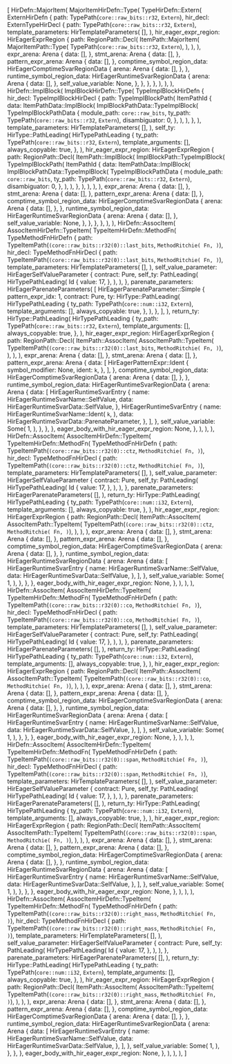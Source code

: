 [
    HirDefn::MajorItem(
        MajorItemHirDefn::Type(
            TypeHirDefn::Extern(
                ExternHirDefn {
                    path: TypePath(`core::raw_bits::r32`, `Extern`),
                    hir_decl: ExternTypeHirDecl {
                        path: TypePath(`core::raw_bits::r32`, `Extern`),
                        template_parameters: HirTemplateParameters(
                            [],
                        ),
                        hir_eager_expr_region: HirEagerExprRegion {
                            path: RegionPath::Decl(
                                ItemPath::MajorItem(
                                    MajorItemPath::Type(
                                        TypePath(`core::raw_bits::r32`, `Extern`),
                                    ),
                                ),
                            ),
                            expr_arena: Arena {
                                data: [],
                            },
                            stmt_arena: Arena {
                                data: [],
                            },
                            pattern_expr_arena: Arena {
                                data: [],
                            },
                            comptime_symbol_region_data: HirEagerComptimeSvarRegionData {
                                arena: Arena {
                                    data: [],
                                },
                            },
                            runtime_symbol_region_data: HirEagerRuntimeSvarRegionData {
                                arena: Arena {
                                    data: [],
                                },
                                self_value_variable: None,
                            },
                        },
                    },
                },
            ),
        ),
    ),
    HirDefn::ImplBlock(
        ImplBlockHirDefn::Type(
            TypeImplBlockHirDefn {
                hir_decl: TypeImplBlockHirDecl {
                    path: TypeImplBlockPath(
                        ItemPathId {
                            data: ItemPathData::ImplBlock(
                                ImplBlockPathData::TypeImplBlock(
                                    TypeImplBlockPathData {
                                        module_path: `core::raw_bits`,
                                        ty_path: TypePath(`core::raw_bits::r32`, `Extern`),
                                        disambiguator: 0,
                                    },
                                ),
                            ),
                        },
                    ),
                    template_parameters: HirTemplateParameters(
                        [],
                    ),
                    self_ty: HirType::PathLeading(
                        HirTypePathLeading {
                            ty_path: TypePath(`core::raw_bits::r32`, `Extern`),
                            template_arguments: [],
                            always_copyable: true,
                        },
                    ),
                    hir_eager_expr_region: HirEagerExprRegion {
                        path: RegionPath::Decl(
                            ItemPath::ImplBlock(
                                ImplBlockPath::TypeImplBlock(
                                    TypeImplBlockPath(
                                        ItemPathId {
                                            data: ItemPathData::ImplBlock(
                                                ImplBlockPathData::TypeImplBlock(
                                                    TypeImplBlockPathData {
                                                        module_path: `core::raw_bits`,
                                                        ty_path: TypePath(`core::raw_bits::r32`, `Extern`),
                                                        disambiguator: 0,
                                                    },
                                                ),
                                            ),
                                        },
                                    ),
                                ),
                            ),
                        ),
                        expr_arena: Arena {
                            data: [],
                        },
                        stmt_arena: Arena {
                            data: [],
                        },
                        pattern_expr_arena: Arena {
                            data: [],
                        },
                        comptime_symbol_region_data: HirEagerComptimeSvarRegionData {
                            arena: Arena {
                                data: [],
                            },
                        },
                        runtime_symbol_region_data: HirEagerRuntimeSvarRegionData {
                            arena: Arena {
                                data: [],
                            },
                            self_value_variable: None,
                        },
                    },
                },
            },
        ),
    ),
    HirDefn::AssocItem(
        AssocItemHirDefn::TypeItem(
            TypeItemHirDefn::MethodFn(
                TypeMethodFnHirDefn {
                    path: TypeItemPath(`(core::raw_bits::r32(0)::last_bits`, `MethodRitchie(
                        Fn,
                    )`),
                    hir_decl: TypeMethodFnHirDecl {
                        path: TypeItemPath(`(core::raw_bits::r32(0)::last_bits`, `MethodRitchie(
                            Fn,
                        )`),
                        template_parameters: HirTemplateParameters(
                            [],
                        ),
                        self_value_parameter: HirEagerSelfValueParameter {
                            contract: Pure,
                            self_ty: PathLeading(
                                HirTypePathLeading(
                                    Id {
                                        value: 17,
                                    },
                                ),
                            ),
                        },
                        parenate_parameters: HirEagerParenateParameters(
                            [
                                HirEagerParenateParameter::Simple {
                                    pattern_expr_idx: 1,
                                    contract: Pure,
                                    ty: HirType::PathLeading(
                                        HirTypePathLeading {
                                            ty_path: TypePath(`core::num::i32`, `Extern`),
                                            template_arguments: [],
                                            always_copyable: true,
                                        },
                                    ),
                                },
                            ],
                        ),
                        return_ty: HirType::PathLeading(
                            HirTypePathLeading {
                                ty_path: TypePath(`core::raw_bits::r32`, `Extern`),
                                template_arguments: [],
                                always_copyable: true,
                            },
                        ),
                        hir_eager_expr_region: HirEagerExprRegion {
                            path: RegionPath::Decl(
                                ItemPath::AssocItem(
                                    AssocItemPath::TypeItem(
                                        TypeItemPath(`(core::raw_bits::r32(0)::last_bits`, `MethodRitchie(
                                            Fn,
                                        )`),
                                    ),
                                ),
                            ),
                            expr_arena: Arena {
                                data: [],
                            },
                            stmt_arena: Arena {
                                data: [],
                            },
                            pattern_expr_arena: Arena {
                                data: [
                                    HirEagerPatternExpr::Ident {
                                        symbol_modifier: None,
                                        ident: `k`,
                                    },
                                ],
                            },
                            comptime_symbol_region_data: HirEagerComptimeSvarRegionData {
                                arena: Arena {
                                    data: [],
                                },
                            },
                            runtime_symbol_region_data: HirEagerRuntimeSvarRegionData {
                                arena: Arena {
                                    data: [
                                        HirEagerRuntimeSvarEntry {
                                            name: HirEagerRuntimeSvarName::SelfValue,
                                            data: HirEagerRuntimeSvarData::SelfValue,
                                        },
                                        HirEagerRuntimeSvarEntry {
                                            name: HirEagerRuntimeSvarName::Ident(
                                                `k`,
                                            ),
                                            data: HirEagerRuntimeSvarData::ParenateParameter,
                                        },
                                    ],
                                },
                                self_value_variable: Some(
                                    1,
                                ),
                            },
                        },
                    },
                    eager_body_with_hir_eager_expr_region: None,
                },
            ),
        ),
    ),
    HirDefn::AssocItem(
        AssocItemHirDefn::TypeItem(
            TypeItemHirDefn::MethodFn(
                TypeMethodFnHirDefn {
                    path: TypeItemPath(`(core::raw_bits::r32(0)::ctz`, `MethodRitchie(
                        Fn,
                    )`),
                    hir_decl: TypeMethodFnHirDecl {
                        path: TypeItemPath(`(core::raw_bits::r32(0)::ctz`, `MethodRitchie(
                            Fn,
                        )`),
                        template_parameters: HirTemplateParameters(
                            [],
                        ),
                        self_value_parameter: HirEagerSelfValueParameter {
                            contract: Pure,
                            self_ty: PathLeading(
                                HirTypePathLeading(
                                    Id {
                                        value: 17,
                                    },
                                ),
                            ),
                        },
                        parenate_parameters: HirEagerParenateParameters(
                            [],
                        ),
                        return_ty: HirType::PathLeading(
                            HirTypePathLeading {
                                ty_path: TypePath(`core::num::i32`, `Extern`),
                                template_arguments: [],
                                always_copyable: true,
                            },
                        ),
                        hir_eager_expr_region: HirEagerExprRegion {
                            path: RegionPath::Decl(
                                ItemPath::AssocItem(
                                    AssocItemPath::TypeItem(
                                        TypeItemPath(`(core::raw_bits::r32(0)::ctz`, `MethodRitchie(
                                            Fn,
                                        )`),
                                    ),
                                ),
                            ),
                            expr_arena: Arena {
                                data: [],
                            },
                            stmt_arena: Arena {
                                data: [],
                            },
                            pattern_expr_arena: Arena {
                                data: [],
                            },
                            comptime_symbol_region_data: HirEagerComptimeSvarRegionData {
                                arena: Arena {
                                    data: [],
                                },
                            },
                            runtime_symbol_region_data: HirEagerRuntimeSvarRegionData {
                                arena: Arena {
                                    data: [
                                        HirEagerRuntimeSvarEntry {
                                            name: HirEagerRuntimeSvarName::SelfValue,
                                            data: HirEagerRuntimeSvarData::SelfValue,
                                        },
                                    ],
                                },
                                self_value_variable: Some(
                                    1,
                                ),
                            },
                        },
                    },
                    eager_body_with_hir_eager_expr_region: None,
                },
            ),
        ),
    ),
    HirDefn::AssocItem(
        AssocItemHirDefn::TypeItem(
            TypeItemHirDefn::MethodFn(
                TypeMethodFnHirDefn {
                    path: TypeItemPath(`(core::raw_bits::r32(0)::co`, `MethodRitchie(
                        Fn,
                    )`),
                    hir_decl: TypeMethodFnHirDecl {
                        path: TypeItemPath(`(core::raw_bits::r32(0)::co`, `MethodRitchie(
                            Fn,
                        )`),
                        template_parameters: HirTemplateParameters(
                            [],
                        ),
                        self_value_parameter: HirEagerSelfValueParameter {
                            contract: Pure,
                            self_ty: PathLeading(
                                HirTypePathLeading(
                                    Id {
                                        value: 17,
                                    },
                                ),
                            ),
                        },
                        parenate_parameters: HirEagerParenateParameters(
                            [],
                        ),
                        return_ty: HirType::PathLeading(
                            HirTypePathLeading {
                                ty_path: TypePath(`core::num::i32`, `Extern`),
                                template_arguments: [],
                                always_copyable: true,
                            },
                        ),
                        hir_eager_expr_region: HirEagerExprRegion {
                            path: RegionPath::Decl(
                                ItemPath::AssocItem(
                                    AssocItemPath::TypeItem(
                                        TypeItemPath(`(core::raw_bits::r32(0)::co`, `MethodRitchie(
                                            Fn,
                                        )`),
                                    ),
                                ),
                            ),
                            expr_arena: Arena {
                                data: [],
                            },
                            stmt_arena: Arena {
                                data: [],
                            },
                            pattern_expr_arena: Arena {
                                data: [],
                            },
                            comptime_symbol_region_data: HirEagerComptimeSvarRegionData {
                                arena: Arena {
                                    data: [],
                                },
                            },
                            runtime_symbol_region_data: HirEagerRuntimeSvarRegionData {
                                arena: Arena {
                                    data: [
                                        HirEagerRuntimeSvarEntry {
                                            name: HirEagerRuntimeSvarName::SelfValue,
                                            data: HirEagerRuntimeSvarData::SelfValue,
                                        },
                                    ],
                                },
                                self_value_variable: Some(
                                    1,
                                ),
                            },
                        },
                    },
                    eager_body_with_hir_eager_expr_region: None,
                },
            ),
        ),
    ),
    HirDefn::AssocItem(
        AssocItemHirDefn::TypeItem(
            TypeItemHirDefn::MethodFn(
                TypeMethodFnHirDefn {
                    path: TypeItemPath(`(core::raw_bits::r32(0)::span`, `MethodRitchie(
                        Fn,
                    )`),
                    hir_decl: TypeMethodFnHirDecl {
                        path: TypeItemPath(`(core::raw_bits::r32(0)::span`, `MethodRitchie(
                            Fn,
                        )`),
                        template_parameters: HirTemplateParameters(
                            [],
                        ),
                        self_value_parameter: HirEagerSelfValueParameter {
                            contract: Pure,
                            self_ty: PathLeading(
                                HirTypePathLeading(
                                    Id {
                                        value: 17,
                                    },
                                ),
                            ),
                        },
                        parenate_parameters: HirEagerParenateParameters(
                            [],
                        ),
                        return_ty: HirType::PathLeading(
                            HirTypePathLeading {
                                ty_path: TypePath(`core::num::i32`, `Extern`),
                                template_arguments: [],
                                always_copyable: true,
                            },
                        ),
                        hir_eager_expr_region: HirEagerExprRegion {
                            path: RegionPath::Decl(
                                ItemPath::AssocItem(
                                    AssocItemPath::TypeItem(
                                        TypeItemPath(`(core::raw_bits::r32(0)::span`, `MethodRitchie(
                                            Fn,
                                        )`),
                                    ),
                                ),
                            ),
                            expr_arena: Arena {
                                data: [],
                            },
                            stmt_arena: Arena {
                                data: [],
                            },
                            pattern_expr_arena: Arena {
                                data: [],
                            },
                            comptime_symbol_region_data: HirEagerComptimeSvarRegionData {
                                arena: Arena {
                                    data: [],
                                },
                            },
                            runtime_symbol_region_data: HirEagerRuntimeSvarRegionData {
                                arena: Arena {
                                    data: [
                                        HirEagerRuntimeSvarEntry {
                                            name: HirEagerRuntimeSvarName::SelfValue,
                                            data: HirEagerRuntimeSvarData::SelfValue,
                                        },
                                    ],
                                },
                                self_value_variable: Some(
                                    1,
                                ),
                            },
                        },
                    },
                    eager_body_with_hir_eager_expr_region: None,
                },
            ),
        ),
    ),
    HirDefn::AssocItem(
        AssocItemHirDefn::TypeItem(
            TypeItemHirDefn::MethodFn(
                TypeMethodFnHirDefn {
                    path: TypeItemPath(`(core::raw_bits::r32(0)::right_mass`, `MethodRitchie(
                        Fn,
                    )`),
                    hir_decl: TypeMethodFnHirDecl {
                        path: TypeItemPath(`(core::raw_bits::r32(0)::right_mass`, `MethodRitchie(
                            Fn,
                        )`),
                        template_parameters: HirTemplateParameters(
                            [],
                        ),
                        self_value_parameter: HirEagerSelfValueParameter {
                            contract: Pure,
                            self_ty: PathLeading(
                                HirTypePathLeading(
                                    Id {
                                        value: 17,
                                    },
                                ),
                            ),
                        },
                        parenate_parameters: HirEagerParenateParameters(
                            [],
                        ),
                        return_ty: HirType::PathLeading(
                            HirTypePathLeading {
                                ty_path: TypePath(`core::num::i32`, `Extern`),
                                template_arguments: [],
                                always_copyable: true,
                            },
                        ),
                        hir_eager_expr_region: HirEagerExprRegion {
                            path: RegionPath::Decl(
                                ItemPath::AssocItem(
                                    AssocItemPath::TypeItem(
                                        TypeItemPath(`(core::raw_bits::r32(0)::right_mass`, `MethodRitchie(
                                            Fn,
                                        )`),
                                    ),
                                ),
                            ),
                            expr_arena: Arena {
                                data: [],
                            },
                            stmt_arena: Arena {
                                data: [],
                            },
                            pattern_expr_arena: Arena {
                                data: [],
                            },
                            comptime_symbol_region_data: HirEagerComptimeSvarRegionData {
                                arena: Arena {
                                    data: [],
                                },
                            },
                            runtime_symbol_region_data: HirEagerRuntimeSvarRegionData {
                                arena: Arena {
                                    data: [
                                        HirEagerRuntimeSvarEntry {
                                            name: HirEagerRuntimeSvarName::SelfValue,
                                            data: HirEagerRuntimeSvarData::SelfValue,
                                        },
                                    ],
                                },
                                self_value_variable: Some(
                                    1,
                                ),
                            },
                        },
                    },
                    eager_body_with_hir_eager_expr_region: None,
                },
            ),
        ),
    ),
]